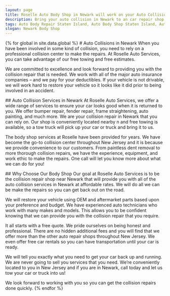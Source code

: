 ```yaml
---
layout: page
title: Roselle Auto Body Shop in Newark will work on your Auto Collision
description: Bring your auto collision in Newark to an car repair shop you can count on. Roselle Auto Body Shop is here for you.
tags: Auto Body Repair Staten Island, Auto Body Shop Staten Island, Autobody Staten Island, Body Shop Staten Island, Auto Collision Staten Island, Collision Center Staten Island, Collision Repair Staten Island, Frame Repair Staten Island, Frame Straightening Staten Island, Auto Paint Staten Island, Auto Painting Staten Island, Dent Repair Staten Island, Dent Removal Staten Island, Paintless Dent Repair Staten Island, Paintless Dent Removal Staten Island, Auto Body NY, Auto Body Repair NY, Auto Body Shop NY, Autobody NY, Body Shop NY, Auto Collision NY, Collision Center NY, Collision Repair NY, Frame Repair NY, Frame Straightening NY, Auto Paint NY, Auto Painting NY, Dent Repair NY, Dent Removal NY, Paintless DentRepair NY, Paintless Dent Removal NY, Auto Body Union County, Auto Body Repair Union County, Auto Body Shop Union County, Autobody Union County, Body Shop Union County, Auto Collision Union County, Collision Center Union County, Collision Repair Union County, Frame Repair Union County, Frame Straightening Union County, Auto Paint Union County, Auto Painting Union County, Dent Repair Union County, Dent Removal Union County, Paintless Dent Repair Union County, Paintless Dent Removal Union County
slogan: Newark Body Shop
---
```


<section>
{% for global in site.data.global %}
# Auto Collisions in Newark
When you have been involved in some kind of collision, you need to rely on a professional collision center to make the repairs. At Roselle Auto Services, you can take advantage of our free towing and free estimates.

We are committed to excellence and look forward to providing you with the collision repair that is needed. We work with all of the major auto insurance companies – and we pay for your deductibles. If your vehicle is not drivable, we will work hard to restore your vehicle so it looks like it did prior to being involved in an accident.
<section>
## Auto Collision Services in Newark
At Roselle Auto Services, we offer a wide range of services to ensure your car looks good when it is returned to you. We offer bumper repair, fender repair, frame straightening, auto painting, and much more. We are your collision repair in Newark that you can rely on. Our shop is conveniently located nearby n and free towing is available, so a tow truck will pick up your car or truck and bring it to us.

The body shop services at Roselle have been provided for years. We have become the go-to collision center throughout New Jersey and it is because we provide convenience to our customers. From paintless dent removal to more thorough collision repairs, we have the experience, equipment, and work ethic to make the repairs. One call will let you know more about what we can do for you!
</section>
<section>
## Why Choose Our Body Shop
Our goal at Roselle Auto Services is to be the collision repair shop near Newark that will provide you with all of the auto collision services in Newark at affordable rates. We will do all we can be make the repairs so you can get back out on the road.

We will restore your vehicle using OEM and aftermarket parts based upon your preference and budget. We have experienced auto technicians who work with many makes and models. This allows you to be confident knowing that we can provide you with the collision repair that you require.

It all starts with a free quote. We pride ourselves on being honest and professional. There are no hidden additional fees and you will find that we offer more than the other auto repair shops throughout New Jersey. We even offer free car rentals so you can have transportation until your car is ready.

We will tell you exactly what you need to get your car back up and running. We are never going to sell you services that you need. We’re conveniently located to you in New Jersey and if you are in Newark, call today and let us tow your car or truck into us!

We look forward to working with you so you can get the collision repairs done quickly.
{% endfor %}
</section>
